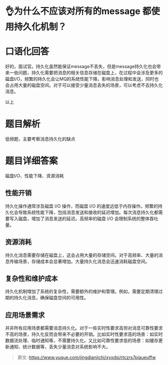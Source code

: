 # 👌为什么不应该对所有的message 都使用持久化机制？

# 口语化回答
好的，面试官。持久化虽然能保证message不丢失，但是message持久化也会带来一些问题，持久化需要把消息的相关信息存储在磁盘上，在过程中会涉及更多的磁盘I/O，频繁的持久化会让MQ的系统性能下降，影响消息处理和发送，同时也会占用大量的磁盘空间。对于可以接受少量消息丢失的场景，可以考虑不去持久化消息。

以上

# 题目解析
低频题，主要考察消息持久化的缺点

# 题目详细答案
磁盘I/O、性能下降、资源消耗

## 性能开销
持久化操作通常涉及磁盘 I/O 操作，而磁盘 I/O 的速度远低于内存操作。频繁的持久化会导致系统性能下降，包括消息发送和接收的延迟增加。每次消息持久化都需要写入磁盘，增加了消息发送的延迟。高频率的磁盘 I/O 会限制系统的整体吞吐量。

## 资源消耗
持久化消息需要存储在磁盘上，这会占用大量的存储空间。对于高频率、大量的消息传输场景，存储成本会显著增加。大量持久化消息会迅速消耗磁盘空间。

## 复杂性和维护成本
持久化机制增加了系统的复杂性，需要额外的维护和管理。例如，需要定期清理过期的持久化消息，确保磁盘空间的可用性。

## 应用场景需求
并非所有应用场景都需要消息持久化。对于一些实时性要求高但对消息可靠性要求不高的场景，持久化反而会带来不必要的开销。比如实时性要求高的场景：如实时数据流处理、临时通知等，不需要持久化。又比如可靠性要求低的场景：如缓存更新通知、统计数据等，丢失少量消息对系统影响不大。



> 原文: <https://www.yuque.com/jingdianjichi/xyxdsi/rtczrs7piaueuffw>